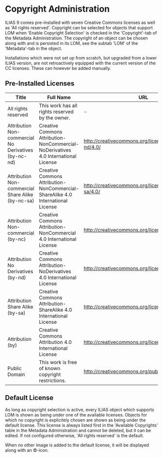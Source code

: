 # Copyright Administration

ILIAS 9 comes pre-installed with seven Creative Commons licenses as well
as 'All rights reserved'. Copyright can be selected for objects that support
LOM when 'Enable Copyright Selection' is checked in the 'Copyright'-tab
of the Metadata Administration. The copyright of an object can be chosen
along with and is persisted in its LOM, see the subtab 'LOM' of the
'Metadata'-tab in the object.

Installations which were not set up from scratch, but upgraded from a
lower ILIAS version, are not retroactively equipped with the current
version of the CC licenses. These can however be added manually.

## Pre-Installed Licenses

| Title                                                | Full Name                                                                          | URL                                               | Image URL                                                                   |
|------------------------------------------------------|------------------------------------------------------------------------------------|---------------------------------------------------|-----------------------------------------------------------------------------|
| All rights reserved                                  | This work has all rights reserved by the owner.                                    | -                                                 | -                                                                           |
| Attribution Non-commercial No Derivatives (by-nc-nd) | Creative Commons Attribution-NonCommercial-NoDerivatives 4.0 International License | http://creativecommons.org/licenses/by-nc-nd/4.0/ | https://mirrors.creativecommons.org/presskit/buttons/88x31/svg/by-nc-nd.svg |
| Attribution Non-commercial Share Alike (by-nc-sa)    | Creative Commons Attribution-NonCommercial-ShareAlike 4.0 International License    | http://creativecommons.org/licenses/by-nc-sa/4.0/ | https://mirrors.creativecommons.org/presskit/buttons/88x31/svg/by-nc-sa.svg |
| Attribution Non-commercial (by-nc)                   | Creative Commons Attribution-NonCommercial 4.0 International License               | http://creativecommons.org/licenses/by-nc/4.0/    | https://mirrors.creativecommons.org/presskit/buttons/88x31/svg/by-nc.svg    |
| Attribution No Derivatives (by-nd)                   | Creative Commons Attribution-NoDerivatives 4.0 International License               | http://creativecommons.org/licenses/by-nd/4.0/    | https://mirrors.creativecommons.org/presskit/buttons/88x31/svg/by-nd.svg    |
| Attribution Share Alike (by-sa)                      | Creative Commons Attribution-ShareAlike 4.0 International License                  | http://creativecommons.org/licenses/by-sa/4.0/    | https://mirrors.creativecommons.org/presskit/buttons/88x31/svg/by-sa.svg    |
| Attribution (by)                                     | Creative Commons Attribution 4.0 International License                             | http://creativecommons.org/licenses/by/4.0/       | https://mirrors.creativecommons.org/presskit/buttons/88x31/svg/by.svg       |
| Public Domain                                        | This work is free of known copyright restrictions.                                 | http://creativecommons.org/publicdomain/zero/1.0/ | https://mirrors.creativecommons.org/presskit/buttons/88x31/svg/cc-zero.svg  |

## Default License

As long as copyright selection is active, every ILIAS object which supports
LOM is shown as being under one of the available licenses. Objects for which
no copyright is explicitely chosen are shown as being under the default
license. This license is always listed first in the 'Available Copyrights' table in
the Metadata Administration and cannot be deleted, but it can be edited. If 
not configured otherwise, 'All rights reserved' is the default.

When no other image is added to the default license, it will be
displayed along with an ©-icon.
